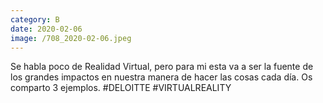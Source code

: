 ```yaml
--- 
category: B 
date: 2020-02-06 
image: /708_2020-02-06.jpeg 
--- 
```


Se habla poco de Realidad Virtual, pero para mi  esta va a ser la fuente de los grandes impactos en nuestra manera de hacer las cosas cada día. Os comparto 3 ejemplos. #DELOITTE #VIRTUALREALITY